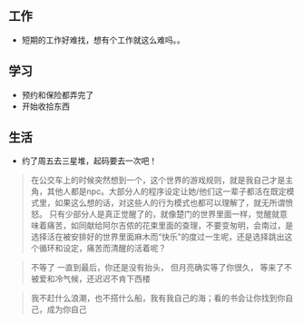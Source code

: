 ## 工作
- 短期的工作好难找，想有个工作就这么难吗。。

## 学习
- 预约和保险都弄完了
- 开始收拾东西
  
## 生活
- 约了周五去三星堆，起码要去一次吧！

> 在公交车上的时候突然想到一个，这个世界的游戏规则，就是我自己才是主角，其他人都是npc。大部分人的程序设定让她/他们这一辈子都活在既定模式里，如果这么想的话，对这些人的行为模式也都可以理解了，就无所谓愤怒。
> 只有少部分人是真正觉醒了的，就像楚门的世界里面一样，觉醒就意味着痛苦，如同献给阿尔吉侬的花束里面的查理，不要变匆明，会南过，是选择活在被安排好的世界里面麻木而“快乐”的度过一生呢，还是选择跳出这个循环和设定，痛苦而清醒的活着呢？

> 不等了
> 一直到最后，你还是没有抬头，
> 但月亮确实等了你很久，
> 等来了不被爱和冷气候，还迟迟不肯下西楼

> 我不赶什么浪潮，也不搭什么船，我有我自己的海；看的书会让你找到你自己，成为你自己
